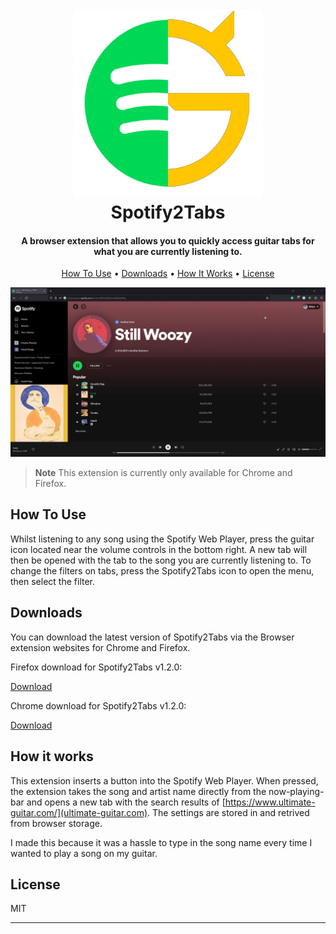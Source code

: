 
<h1 align="center">
  <br>
  <img src="./assets/readme/400.png" alt="Spotify2Tabs" width="300">
  <br>
  Spotify2Tabs
  <br>
</h1>

<h4 align="center">A browser extension that allows you to quickly access guitar tabs for what you are currently listening to.</h4>

<p align="center">
  <a href="#how-to-use">How To Use</a> •
  <a href="#downloads">Downloads</a> •
  <a href="#how-it-works">How It Works</a> •
  <a href="#license">License</a>
</p>

![screenshot](/assets/readme/demonstration.gif)

> **Note**
> This extension is currently only available for Chrome and Firefox.

## How To Use

Whilst listening to any song using the Spotify Web Player, press the guitar icon located near the volume controls in the bottom right. A new tab will then be opened with the tab to the song you are currently listening to. To change the filters on tabs, press the Spotify2Tabs icon to open the menu, then select the filter.

## Downloads

You can download the latest version of Spotify2Tabs via the Browser extension websites for Chrome and Firefox. 

Firefox download for Spotify2Tabs v1.2.0: 

[Download](https://addons.mozilla.org/en-GB/firefox/addon/spotify2tabs/)

Chrome download for Spotify2Tabs v1.2.0: 

[Download](https://chrome.google.com/webstore/detail/spotify2tabs/bajiilcejpdacboebjfahpmogjilebnf?hl=en-GB)

## How it works

This extension inserts a button into the Spotify Web Player. When pressed, the extension takes the song and artist name directly from the now-playing-bar and opens a new tab with the search results of [https://www.ultimate-guitar.com/](ultimate-guitar.com). The settings are stored in and retrived from browser storage.

I made this because it was a hassle to type in the song name every time I wanted to play a song on my guitar.

## License

MIT

---

